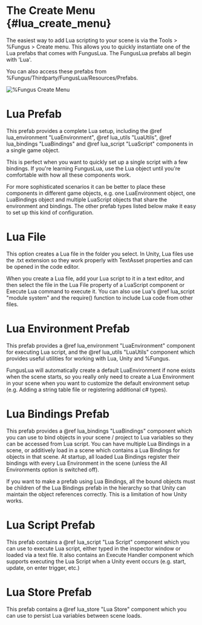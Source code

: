 # The Create Menu {#lua_create_menu}

The easiest way to add Lua scripting to your scene is via the Tools > %Fungus > Create menu. This allows you to quickly instantiate one of the Lua prefabs that comes with FungusLua. The FungusLua prefabs all begin with 'Lua'.

You can also access these prefabs from %Fungus/Thirdparty/FungusLua/Resources/Prefabs.

![%Fungus Create Menu](fungus_lua/create_menu.png)

# Lua Prefab

This prefab provides a complete Lua setup, including the @ref lua_environment "LuaEnvironment", @ref lua_utils "LuaUtils", @ref lua_bindings "LuaBindings" and @ref lua_script "LuaScript" components in a single game object.

This is perfect when you want to quickly set up a single script with a few bindings. If you're learning FungusLua, use the Lua object until you're comfortable with how all these components work.

For more sophisticated scenarios it can be better to place these components in different game objects, e.g. one LuaEnvironment object, one LuaBindings object and multiple LuaScript objects that share the environment and bindings. The other prefab types listed below make it easy to set up this kind of configuration.

# Lua File

This option creates a Lua file in the folder you select. In Unity, Lua files use the .txt extension so they work properly with TextAsset properties and can be opened in the code editor. 

When you create a Lua file, add your Lua script to it in a text editor, and then select the file in the Lua File property of a LuaScript component or Execute Lua command to execute it. You can also use Lua's @ref lua_script "module system" and the require() function to include Lua code from other files. 

# Lua Environment Prefab

This prefab provides a @ref lua_environment "LuaEnvironment" component for executing Lua script, and the @ref lua_utils "LuaUtils" component which provides useful utilities for working with Lua, Unity and %Fungus.

FungusLua will automatically create a default LuaEnvironment if none exists when the scene starts, so you really only need to create a Lua Environment in your scene when you want to customize the default environment setup (e.g. Adding a string table file or registering additional c# types).

# Lua Bindings Prefab

This prefab provides a @ref lua_bindings "LuaBindings" component which you can use to bind objects in your scene / project to Lua variables so they can be accessed from Lua script. You can have multiple Lua Bindings in a scene, or additively load in a scene which contains a Lua Bindings for objects in that scene. At startup, all loaded Lua Bindings register their bindings with every Lua Environment in the scene (unless the All Environments option is switched off).

If you want to make a prefab using Lua Bindings, all the bound objects must be children of the Lua Bindings prefab in the hierarchy so that Unity can maintain the object references correctly. This is a limitation of how Unity works.

# Lua Script Prefab

This prefab contains a @ref lua_script "Lua Script" component which you can use to execute Lua script, either typed in the inspector window or loaded via a text file. It also contains an Execute Handler component which supports executing the Lua Script when a Unity event occurs (e.g. start, update, on enter trigger, etc.)

# Lua Store Prefab

This prefab contains a @ref lua_store "Lua Store" component which you can use to persist Lua variables between scene loads.
